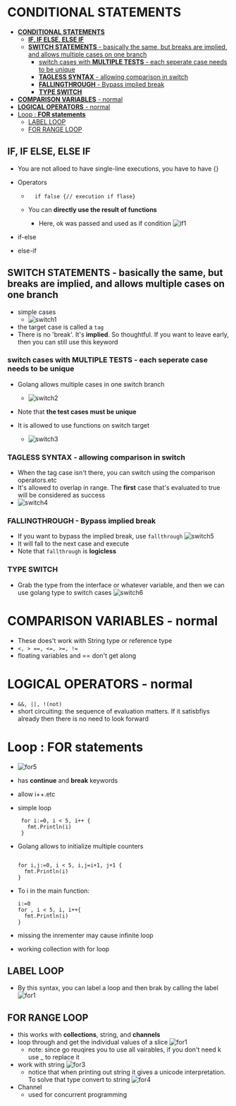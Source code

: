 # **CONDITIONAL STATEMENTS**

- [**CONDITIONAL STATEMENTS**](#conditional-statements)
  - [**IF, IF ELSE, ELSE IF**](#if-if-else-else-if)
  - [**SWITCH STATEMENTS** - basically the same, but breaks are implied, and allows multiple cases on one branch](#switch-statements---basically-the-same-but-breaks-are-implied-and-allows-multiple-cases-on-one-branch)
    - [switch cases with **MULTIPLE TESTS** - each seperate case needs to be unique](#switch-cases-with-multiple-tests---each-seperate-case-needs-to-be-unique)
    - [**TAGLESS SYNTAX** - allowing comparison in switch](#tagless-syntax---allowing-comparison-in-switch)
    - [**FALLINGTHROUGH** - Bypass implied break](#fallingthrough---bypass-implied-break)
    - [**TYPE SWITCH**](#type-switch)
- [**COMPARISON VARIABLES** - normal](#comparison-variables---normal)
- [**LOGICAL OPERATORS** - normal](#logical-operators---normal)
- [Loop : **FOR statements**](#loop--for-statements)
  - [LABEL LOOP](#label-loop)
  - [FOR RANGE LOOP](#for-range-loop)

## **IF, IF ELSE, ELSE IF**

- You are not alloed to have single-line executions, you have to have {}
- Operators

  - ```
      if false {// execution if flase}
    ```
  - You can **directly use the result of functions**

    - Here, ok was passed and used as if condition ![if1](imgs/if1.PNG)

- if-else
- else-if

## **SWITCH STATEMENTS** - basically the same, but breaks are implied, and allows multiple cases on one branch

- simple cases
  - ![switch1](imgs/switch1.PNG)
- the target case is called a `tag`
- There is no 'break'. It's **implied**. So thoughtful. If you want to leave early, then you can still use this keyword

### switch cases with **MULTIPLE TESTS** - each seperate case needs to be unique

- Golang allows multiple cases in one switch branch
  - ![switch2](imgs/switch2.PNG)
- Note that **the test cases must be unique**
- It is allowed to use functions on switch target

  - ![switch3](imgs/switch3.PNG)

### **TAGLESS SYNTAX** - allowing comparison in switch

- When the tag case isn't there, you can switch using the comparison operators.etc
- It's allowed to overlap in range. The **first** case that's evaluated to true will be considered as success
- ![switch4](imgs/switch4.PNG)

### **FALLINGTHROUGH** - Bypass implied break

- If you want to bypass the implied break, use `fallthrough` ![switch5](imgs/switch5.PNG)
- It will fall to the next case and execute
- Note that `fallthrough` is **logicless**

### **TYPE SWITCH**

- Grab the type from the interface or whatever variable, and then we can use golang type to switch cases ![switch6](imgs/switch6.PNG)

# **COMPARISON VARIABLES** - normal

- These does't work with String type or reference type
- `<, > ==, <=, >=, !=`
- floating variables and == don't get along

# **LOGICAL OPERATORS** - normal

- `&&, ||, !(not)`
- short circuiting: the sequence of evaluation matters. If it satisbfiys already then there is no need to look forward

# Loop : **FOR statements**

- ![for5](imgs/for5.PNG)
- has **continue** and **break** keywords
- allow i++.etc
- simple loop

  ```
   for i:=0, i < 5, i++ {
     fmt.Println(i)
   }

  ```

- Golang allows to initialize multiple counters

  ```

  for i,j:=0, i < 5, i,j=i+1, j+1 {
    fmt.Println(i)
  }

  ```

- To i in the main function:

  ```
  i:=0
  for , i < 5, i, i++{
    fmt.Println(i)
  }

  ```

- missing the inrementer may cause infinite loop
- working collection with for loop

## LABEL LOOP

- By this syntax, you can label a loop and then brak by calling the label ![for1](imgs/for2.PNG)

## FOR RANGE LOOP

- this works with **collections**, string, and **channels**
- loop through and get the individual values of a slice ![for1](imgs/for1.PNG)
  - note: since go reuqires you to use all vairables, if you don't need k use \_ to replace it
- work with string ![for3](imgs/for3.PNG)
  - notice that when printing out string it gives a unicode interpretation. To solve that type convert to string ![for4](imgs/for4.PNG)
- Channel
  - used for concurrent programming
